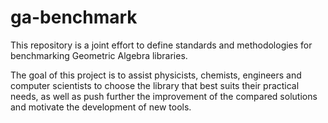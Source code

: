 # ga-benchmark
This repository is a joint effort to define standards and methodologies for benchmarking Geometric Algebra libraries.

The goal of this project is to assist physicists, chemists, engineers and computer scientists to choose the library that best suits their practical needs, as well as push further the improvement of the compared solutions and motivate the development of new tools.
